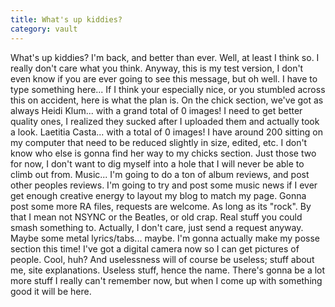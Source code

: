 ```yaml
---
title: What's up kiddies?
category: vault
---
```


What's up kiddies? I'm back, and better than ever. Well, at least I think so.
I really don't care what you think. Anyway, this is my test version, I don't
even know if you are ever going to see this message, but oh well. I have to
type something here... If I think your especially nice, or you stumbled across
this on accident, here is what the plan is. On the chick section, we've got as
always Heidi Klum... with a grand total of 0 images! I need to get better
quality ones, I realized they sucked after I uploaded them and actually took a
look. Laetitia Casta... with a total of 0 images! I have around 200 sitting on
my computer that need to be reduced slightly in size, edited, etc. I don't
know who else is gonna find her way to my chicks section. Just those two for
now, I don't want to dig myself into a hole that I will never be able to climb
out from. Music... I'm going to do a ton of album reviews, and post other
peoples reviews. I'm going to try and post some music news if I ever get
enough creative energy to layout my blog to match my page. Gonna post some
more RA files, requests are welcome. As long as its "rock". By that I mean not
NSYNC or the Beatles, or old crap. Real stuff you could smash something to.
Actually, I don't care, just send a request anyway. Maybe some metal
lyrics/tabs... maybe. I'm gonna actually make my posse section this time! I've
got a digital camera now so I can get pictures of people. Cool, huh? And
uselessness will of course be useless; stuff about me, site explanations.
Useless stuff, hence the name. There's gonna be a lot more stuff I really
can't remember now, but when I come up with something good it will be here.
